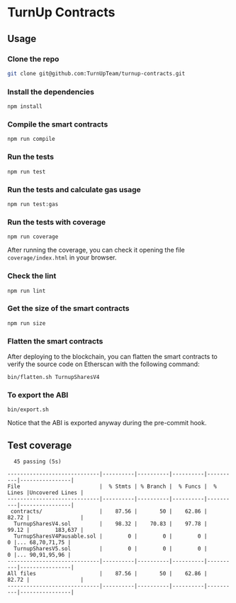 # TurnUp Contracts

## Usage

### Clone the repo

```bash
git clone git@github.com:TurnUpTeam/turnup-contracts.git
```

### Install the dependencies

```
npm install
```

### Compile the smart contracts

```
npm run compile
```

### Run the tests

```
npm run test
```

### Run the tests and calculate gas usage

```
npm run test:gas
```

### Run the tests with coverage

```
npm run coverage
```

After running the coverage, you can check it opening the file `coverage/index.html` in your browser.

### Check the lint

```
npm run lint
```

### Get the size of the smart contracts

```
npm run size
```

### Flatten the smart contracts

After deploying to the blockchain, you can flatten the smart contracts to verify the source code on Etherscan with the following command:

```
bin/flatten.sh TurnupSharesV4
```

### To export the ABI

```
bin/export.sh
```

Notice that the ABI is exported anyway during the pre-commit hook.

## Test coverage

```
  45 passing (5s)

-----------------------------|----------|----------|----------|----------|----------------|
File                         |  % Stmts | % Branch |  % Funcs |  % Lines |Uncovered Lines |
-----------------------------|----------|----------|----------|----------|----------------|
 contracts/                  |    87.56 |       50 |    62.86 |    82.72 |                |
  TurnupSharesV4.sol         |    98.32 |    70.83 |    97.78 |    99.12 |        183,637 |
  TurnupSharesV4Pausable.sol |        0 |        0 |        0 |        0 |... 68,70,71,75 |
  TurnupSharesV5.sol         |        0 |        0 |        0 |        0 |... 90,91,95,96 |
-----------------------------|----------|----------|----------|----------|----------------|
All files                    |    87.56 |       50 |    62.86 |    82.72 |                |
-----------------------------|----------|----------|----------|----------|----------------|
```
